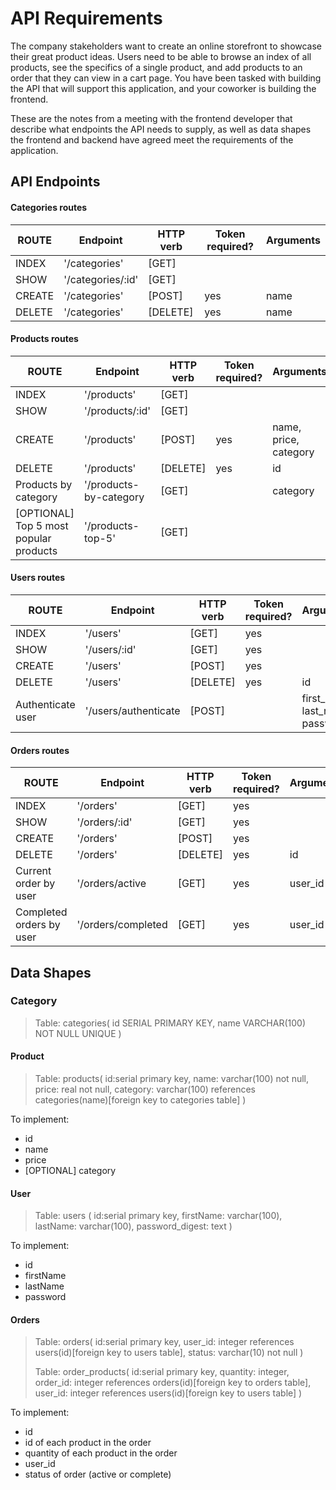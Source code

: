 # API Requirements
The company stakeholders want to create an online storefront to showcase their great product ideas. Users need to be able to browse an index of all products, see the specifics of a single product, and add products to an order that they can view in a cart page. You have been tasked with building the API that will support this application, and your coworker is building the frontend.

These are the notes from a meeting with the frontend developer that describe what endpoints the API needs to supply, as well as data shapes the frontend and backend have agreed meet the requirements of the application. 

## API Endpoints

#### Categories routes

ROUTE                                   | Endpoint                      | HTTP verb     | Token required?       | Arguments
-----                                   | --------                      | ---------     | ------                | ---------
INDEX                                   | '/categories'                 | [GET]         |                       |
SHOW                                    | '/categories/:id'             | [GET]         |                       |
CREATE                                  | '/categories'                 | [POST]        | yes                   | name
DELETE                                  | '/categories'                 | [DELETE]      | yes                   | name

#### Products routes
ROUTE                                   | Endpoint                      | HTTP verb     | Token required?       | Arguments
-----                                   | --------                      | ---------     | ------                | ---------
INDEX                                   | '/products'                   | [GET]         |                       |
SHOW                                    | '/products/:id'               | [GET]         |                       |
CREATE                                  | '/products'                   | [POST]        | yes                   | name, price, category
DELETE                                  | '/products'                   | [DELETE]      | yes                   | id
Products by category                    | '/products-by-category        | [GET]         |                       | category
[OPTIONAL] Top 5 most popular products  | '/products-top-5'             | [GET]         |                       |

#### Users routes
ROUTE                                   | Endpoint                      | HTTP verb     | Token required?       | Arguments
-----                                   | --------                      | ---------     | ------                | ---------
INDEX                                   | '/users'                      | [GET]         | yes                   |
SHOW                                    | '/users/:id'                  | [GET]         | yes                   |
CREATE                                  | '/users'                      | [POST]        | yes                   |
DELETE                                  | '/users'                      | [DELETE]      | yes                   | id
Authenticate user                       | '/users/authenticate          | [POST]        |                       | first_name, last_name, password

#### Orders routes
ROUTE                                   | Endpoint                      | HTTP verb     | Token required?       | Arguments
-----                                   | --------                      | ---------     | ------                | ---------
INDEX                                   | '/orders'                     | [GET]         | yes                   |
SHOW                                    | '/orders/:id'                 | [GET]         | yes                   |
CREATE                                  | '/orders'                     | [POST]        | yes                   |
DELETE                                  | '/orders'                     | [DELETE]      | yes                   | id
Current order by user                   | '/orders/active               | [GET]         | yes                   | user_id
Completed orders by user                | '/orders/completed            | [GET]         | yes                   | user_id

## Data Shapes

### Category

>Table: categories(
    id SERIAL PRIMARY KEY, name VARCHAR(100) NOT NULL UNIQUE
    )
    
#### Product
>Table: products(
        id:serial primary key,
        name: varchar(100) not null,
        price: real not null,
        category: varchar(100) references categories(name)[foreign key to categories table]
        )
        
To implement:
- id
- name
- price
- [OPTIONAL] category

#### User
>Table: users (
    id:serial primary key,
    firstName: varchar(100),
    lastName: varchar(100),
    password_digest: text
    )
    
To implement:    
- id
- firstName
- lastName
- password

#### Orders
>Table: orders(
    id:serial primary key,
    user_id: integer references users(id)[foreign key to users table],
    status: varchar(10) not null
    )
 >   
 >Table: order_products(
    id:serial primary key,
    quantity: integer,
    order_id: integer references orders(id)[foreign key to orders table],
    user_id: integer references users(id)[foreign key to users table]
    )

To implement:
- id
- id of each product in the order
- quantity of each product in the order
- user_id
- status of order (active or complete)

